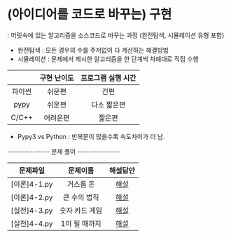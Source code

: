 # (아이디어를 코드로 바꾸는) 구현
: 머릿속에 있는 알고리즘을 소스코드로 바꾸는 과정 (완전탐색, 시뮬레이션 유형 포함)

- 완전탐색 : 모든 경우의 수를 주저없이 다 계산하는 해결방법
- 시뮬레이션 : 문제에서 제시한 알고리즘을 한 단계씩 차례대로 직접 수행

| |구현 난이도|프로그램 실행 시간|
|:------:|:------:|:---:|
|파이썬|쉬운편|긴편|
|pypy|쉬운편|다소 짧은편|
|C/C++|어려운편|짧은편|

- Pypy3 vs Python
: 반복문이 많을수록 속도차이가 더 남.


--------------- 문제 풀이 ---------------

|문제파일|문제이름|해설답안|
|:------:|:------:|:---:|
|[이론]4-1.py|거스름 돈|[해설](https://github.com/JONGSKY/python-algorithm/blob/main/Greedy-Algorithm/3-1.py)|
|[이론]4-2.py|큰 수의 법칙|[해설](https://github.com/JONGSKY/python-algorithm/blob/main/Greedy-Algorithm/3-2.py)|
|[실전]4-3.py|숫자 카드 게임|[해설](https://github.com/JONGSKY/python-algorithm/blob/main/Greedy-Algorithm/3-3.py)|
|[실전]4-4.py|1이 될 때까지|[해설](https://github.com/JONGSKY/python-algorithm/blob/main/Greedy-Algorithm/3-4.py)|
